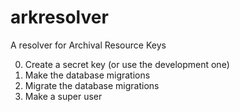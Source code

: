 # arkresolver
A resolver for Archival Resource Keys

0. Create a secret key (or use the development one)
1. Make the database migrations
2. Migrate the database migrations
3. Make a super user